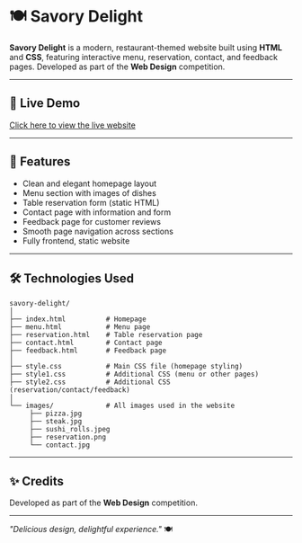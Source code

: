 # 🍽️ Savory Delight

**Savory Delight** is a modern, restaurant-themed website built using **HTML** and **CSS**, featuring interactive menu, reservation, contact, and feedback pages. Developed as part of the **Web Design** competition.

---

## 🔗 Live Demo
[Click here to view the live website](https://pradakshinab.github.io/savory-delights/)

---

## 🧩 Features
- Clean and elegant homepage layout  
- Menu section with images of dishes  
- Table reservation form (static HTML)  
- Contact page with information and form  
- Feedback page for customer reviews  
- Smooth page navigation across sections  
- Fully frontend, static website  

---

## 🛠️ Technologies Used
```
savory-delight/
│ 
├── index.html          # Homepage
├── menu.html           # Menu page
├── reservation.html    # Table reservation page
├── contact.html        # Contact page
├── feedback.html       # Feedback page
│
├── style.css           # Main CSS file (homepage styling)
├── style1.css          # Additional CSS (menu or other pages)
├── style2.css          # Additional CSS (reservation/contact/feedback)
│
└── images/             # All images used in the website
     ├── pizza.jpg
     ├── steak.jpg
     ├── sushi_rolls.jpeg
     ├── reservation.png
     └── contact.jpg
```
---

## ✨ Credits
Developed as part of the **Web Design** competition.

--- 

*"Delicious design, delightful experience."* 🍽️


